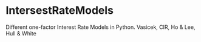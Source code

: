 # IntersestRateModels
Different one-factor Interest Rate Models in Python.
Vasicek, CIR, Ho & Lee, Hull & White

